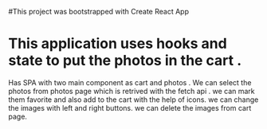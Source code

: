 ﻿#This project was bootstrapped with Create React App 


# This  application uses hooks and state to put the photos in the cart .
Has SPA with two main component as cart and photos .
We can select the photos from photos page which is retrived with the fetch api .
we can mark them favorite and also add to the cart with the help of icons.
we can change the images with left and right buttons.
we can delete the images from cart page.

